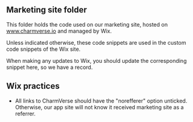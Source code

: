 ## Marketing site folder

This folder holds the code used on our marketing site, hosted on www.charmverse.io and managed by Wix.

Unless indicated otherwise, these code snippets are used in the custom code snippets of the Wix site.

When making any updates to Wix, you should update the corresponding snippet here, so we have a record.

## Wix practices
- All links to CharmVerse should have the "norefferer" option unticked. Otherwise, our app site will not know it received marketing site as a referrer.
